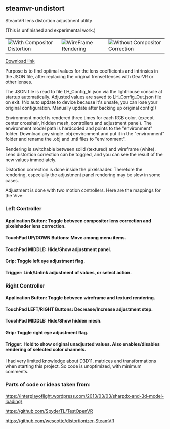 ## steamvr-undistort

SteamVR lens distortion adjustment utility

(This is unfinished and experimental work.)


<table border="0"><tr><td>
<img src="https://github.com/sencercoltu/steamvr-undistort/blob/master/images/2018-09-23-AM_12_54_08.png?raw=true"/>With Compositor Distortion
  </td><td>
<img src="https://github.com/sencercoltu/steamvr-undistort/blob/master/images/2018-09-23-AM_12_54_19.png?raw=true"/>WireFrame Rendering
  </td>
  <td>
<img src="https://github.com/sencercoltu/steamvr-undistort/blob/master/images/2018-09-23-AM_12_54_34.png?raw=true"/>Without Compositor Correction
  </td></tr></table>

[Download link](https://github.com/sencercoltu/steamvr-undistort/releases)

Purpose is to find optimal values for the lens coefficients and intrinsics in the JSON file, after replacing the original frensel lenses with GearVR or other lenses.

The JSON file is read to file LH_Config_In.json via the lighthouse console at startup automatically.
Adjusted values are saved to LH_Config_Out.json file on exit. (No auto update to device because it's unsafe, you can lose your original configuration. Manually update after backing up original config!) 

Environment model is rendered three times for each RGB color. (except center crosshair, hidden mesh, controllers and adjustment panel).
The environment model path is hardcoded and points to the "environment" folder. Download any single .obj environment and put it in the "environment" folder and rename the .obj and .mtl files to "environment".

Rendering is switchable between solid (textured) and wireframe (white). Lens distortion correction can be toggled, and you can see the result of the new values immediately.

Distortion correction is done inside the pixelshader. Therefore the rendering, especially the adjustment panel rendering may be slow in some cases.

Adjustment is done with two motion controllers. Here are the mappings for the Vive:

### Left Controller
#### Application Button: Toggle between compositor lens correction and pixelshader lens correction.
#### TouchPad UP/DOWN Buttons: Move among menu items.
#### TouchPad MIDDLE: Hide/Show adjustment panel.
#### Grip: Toggle left eye adjustment flag.
#### Trigger: Link/Unlink adjustment of values, or select action.

### Right Controller
#### Application Button: Toggle between wireframe and texturd rendering.
#### TouchPad LEFT/RIGHT Buttons: Decrease/Increase adjustment step.
#### TouchPad MIDDLE: Hide/Show hidden mesh.
#### Grip: Toggle right eye adjustment flag.
#### Trigger: Hold to show original unadjusted values. Also enables/disables rendering of selected color channels. 



I had very limited knowledge about D3D11, matrices and transformations when starting this project. So code is unoptimized, with minimum comments.  


### Parts of code or ideas taken from:

https://interplayoflight.wordpress.com/2013/03/03/sharpdx-and-3d-model-loading/

https://github.com/SpyderTL/TestOpenVR

https://github.com/wescotte/distortionizer-SteamVR
